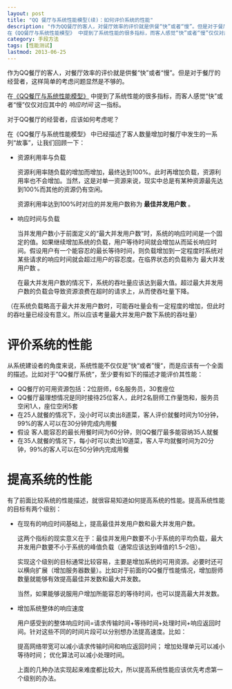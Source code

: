 ```yaml
---
layout: post
title: "QQ 餐厅与系统性能模型(续)：如何评价系统的性能"
description: "作为QQ餐厅的客人，对餐厅效率的评价就是供餐“快”或者“慢”。但是对于餐厅的经营者，这样简单的考虑问题显然是不够的。
在《QQ餐厅与系统性能模型》 中提到了系统性能的很多指标，而客人感觉“快”或者“慢”仅仅对应其中的 响应时间 这一指标。本文讨论如何全面评价一个系统的性能"
category: 手段方法
tags: [性能测试]
lastmod: 2013-06-25
---
```




作为QQ餐厅的客人，对餐厅效率的评价就是供餐“快”或者“慢”。但是对于餐厅的经营者，这样简单的考虑问题显然是不够的。

在[《QQ餐厅与系统性能模型》](/2012/10/23/whats_performance.html) 中提到了系统性能的很多指标，而客人感觉“快”或者“慢”仅仅对应其中的 *响应时间* 这一指标。

对于QQ餐厅的经营者，应该如何考虑呢？



在《QQ餐厅与系统性能模型》 中已经描述了客人数量增加时餐厅中发生的一系列“故事”，让我们回顾一下：

- 资源利用率与负载

  资源利用率随负载的增加而增加，最终达到100%。此时再增加负载，资源利用率也不会增加。当然，这是对单一资源来说，现实中总是有某种资源最先达到100%而其他的资源仍有空闲。

  资源利用率达到100%时对应的并发用户数称为 **最佳并发用户数** 。

- 响应时间与负载

  当并发用户数小于前面定义的“最大并发用户数”时，系统的响应时间是一个固定的值。如果继续增加系统的负载，用户等待时间就会增加从而延长响应时 间。假设用户有一个能容忍的最长等待时间，则负载增加到一定程度时系统对某些请求的响应时间就会超过用户的容忍度。在临界状态的负载称为 最大并发用户数 。

  在最大并发用户数的情况下，系统的吞吐量应该达到最大值。超过最大并发用户数的负载会导致资源浪费在超时的请求上，从而使吞吐量下降。

（在系统负载略高于最大并发用户数时，可能吞吐量会有一定程度的增加，但此时的吞吐量已经没有意义。所以应该考量最大并发用户数下系统的吞吐量）


# 评价系统的性能

从系统建设者的角度来说，系统性能不仅仅是”快“或者”慢“，而是应该有一个全面的描述。比如对于”QQ餐厅系统“，至少要有如下的描述才能评价其性能：

- QQ餐厅的可用资源包括：2位厨师，6名服务员，30套座位
- QQ餐厅最理想情况是同时接待25位客人，此时2名厨师工作量饱和，服务员空闲1人，座位空闲5套
- 在25人就餐的情况下，没小时可以卖出8道菜，客人评价就餐时间为10分钟，99%的客人可以在30分钟完成内用餐
- 假设 客人能容忍的最长用餐时间为60分钟，则QQ餐厅最多能容纳35人就餐
- 在35人就餐的情况下，每小时可以卖出10道菜，客人平均就餐时间为20分钟，99%的客人可以在50分钟内完成用餐


# 提高系统的性能

有了前面比较系统的性能描述，就很容易知道如何提高系统的性能。提高系统性能的目标有两个级别：

- 在现有的响应时间基础上，提高最佳并发用户数和最大并发用户数。

  这两个指标的现实意义在于：最佳并发用户数要不小于系统的平均负载，最大并发用户数要不小于系统的峰值负载（通常应该达到峰值的1.5–2倍）。

  实现这个级别的目标通常比较容易，主要是增加系统的可用资源。必要时还可以横向扩展（增加服务器数量）。比如对于前面的QQ餐厅性能情况，增加厨师数量就能够有效提高最佳并发数和最大并发数。

  当然，如果能够说服用户增加所能容忍的等待时间，也可以提高最大并发数。

- 增加系统整体的响应速度

  用户感受到的整体响应时间=请求传输时间+等待时间+处理时间+响应返回时间。针对这些不同的时间片段可以分别想办法提高速度。比如：

  提高网络带宽可以减小请求传输时间和响应返回时间； 增加处理单元可以减小等待时间； 优化算法可以减小处理时间。

  上面的几种办法实现起来难度都比较大，所以提高系统性能应该优先考虑第一个级别的办法。

